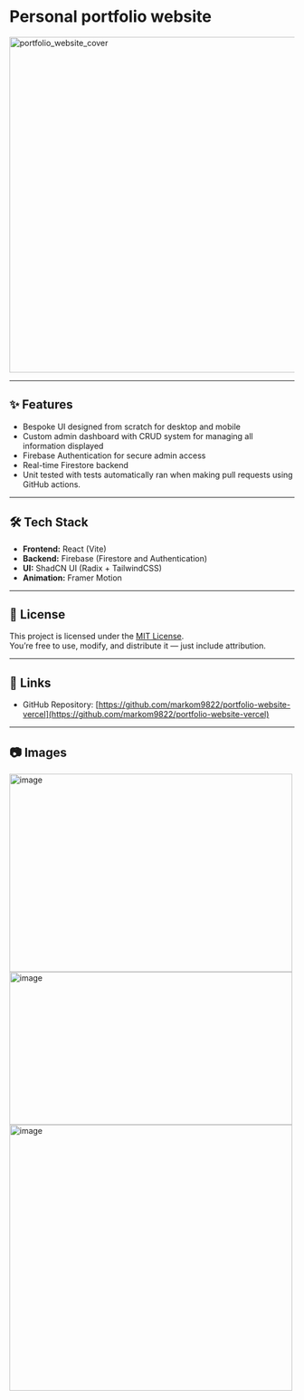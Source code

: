 # Personal portfolio website

<img width="1341" height="593" alt="portfolio_website_cover" src="https://github.com/user-attachments/assets/035e146e-77f8-416a-a236-66cb0799bfcf" />

---

## ✨ Features

- Bespoke UI designed from scratch for desktop and mobile
- Custom admin dashboard with CRUD system for managing all information displayed
- Firebase Authentication for secure admin access
- Real-time Firestore backend
- Unit tested with tests automatically ran when making pull requests using GitHub actions.
  
---

## 🛠 Tech Stack

- **Frontend:** React (Vite)
- **Backend:** Firebase (Firestore and Authentication)
- **UI:** ShadCN UI (Radix + TailwindCSS)
- **Animation:** Framer Motion

---

## 🪪 License

This project is licensed under the [MIT License](./LICENSE).  
You’re free to use, modify, and distribute it — just include attribution.

---

## 📎 Links

- GitHub Repository: [https://github.com/markom9822/portfolio-website-vercel](https://github.com/markom9822/portfolio-website-vercel)

---

## 📷 Images

<img width="500" height="350" alt="image" src="https://github.com/user-attachments/assets/ef28fe09-1425-418a-aa3d-137c5143d2ac" />
<img width="500" height="270" alt="image" src="https://github.com/user-attachments/assets/0e2e64c0-0c36-4b73-80f7-bbf39ccae016" />
<img width="500" height="470" alt="image" src="https://github.com/user-attachments/assets/e95842f9-4da4-4669-9345-cf61261148bd" />




